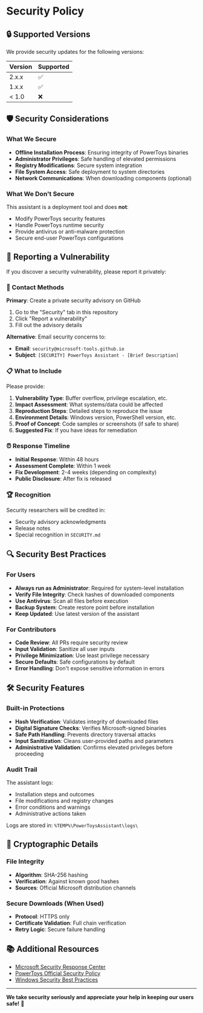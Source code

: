 # Security Policy

## 🔒 Supported Versions

We provide security updates for the following versions:

| Version | Supported          |
| ------- | ------------------ |
| 2.x.x   | ✅ |
| 1.x.x   | ✅ |
| < 1.0   | ❌ |

## 🛡️ Security Considerations

### What We Secure

- **Offline Installation Process**: Ensuring integrity of PowerToys binaries
- **Administrator Privileges**: Safe handling of elevated permissions
- **Registry Modifications**: Secure system integration
- **File System Access**: Safe deployment to system directories
- **Network Communications**: When downloading components (optional)

### What We Don't Secure

This assistant is a deployment tool and does **not**:
- Modify PowerToys security features
- Handle PowerToys runtime security
- Provide antivirus or anti-malware protection
- Secure end-user PowerToys configurations

## 🚨 Reporting a Vulnerability

If you discover a security vulnerability, please report it privately:

### 📧 Contact Methods

**Primary**: Create a private security advisory on GitHub
1. Go to the "Security" tab in this repository
2. Click "Report a vulnerability"
3. Fill out the advisory details

**Alternative**: Email security concerns to:
- **Email**: `security@microsoft-tools.github.io`
- **Subject**: `[SECURITY] PowerToys Assistant - [Brief Description]`

### 📋 What to Include

Please provide:

1. **Vulnerability Type**: Buffer overflow, privilege escalation, etc.
2. **Impact Assessment**: What systems/data could be affected
3. **Reproduction Steps**: Detailed steps to reproduce the issue
4. **Environment Details**: Windows version, PowerShell version, etc.  
5. **Proof of Concept**: Code samples or screenshots (if safe to share)
6. **Suggested Fix**: If you have ideas for remediation

### ⏰ Response Timeline

- **Initial Response**: Within 48 hours
- **Assessment Complete**: Within 1 week
- **Fix Development**: 2-4 weeks (depending on complexity)
- **Public Disclosure**: After fix is released

### 🏆 Recognition

Security researchers will be credited in:
- Security advisory acknowledgments
- Release notes
- Special recognition in `SECURITY.md`

## 🔍 Security Best Practices

### For Users

- **Always run as Administrator**: Required for system-level installation
- **Verify File Integrity**: Check hashes of downloaded components
- **Use Antivirus**: Scan all files before execution  
- **Backup System**: Create restore point before installation
- **Keep Updated**: Use latest version of the assistant

### For Contributors

- **Code Review**: All PRs require security review
- **Input Validation**: Sanitize all user inputs
- **Privilege Minimization**: Use least privilege necessary
- **Secure Defaults**: Safe configurations by default
- **Error Handling**: Don't expose sensitive information in errors

## 🛠️ Security Features

### Built-in Protections

- **Hash Verification**: Validates integrity of downloaded files
- **Digital Signature Checks**: Verifies Microsoft-signed binaries
- **Safe Path Handling**: Prevents directory traversal attacks
- **Input Sanitization**: Cleans user-provided paths and parameters
- **Administrative Validation**: Confirms elevated privileges before proceeding

### Audit Trail

The assistant logs:
- Installation steps and outcomes
- File modifications and registry changes
- Error conditions and warnings
- Administrative actions taken

Logs are stored in: `%TEMP%\PowerToysAssistant\logs\`

## 🔐 Cryptographic Details

### File Integrity

- **Algorithm**: SHA-256 hashing
- **Verification**: Against known good hashes
- **Sources**: Official Microsoft distribution channels

### Secure Downloads (When Used)

- **Protocol**: HTTPS only
- **Certificate Validation**: Full chain verification
- **Retry Logic**: Secure failure handling

## 📚 Additional Resources

- [Microsoft Security Response Center](https://msrc.microsoft.com/)
- [PowerToys Official Security Policy](https://github.com/microsoft/PowerToys/security/policy)
- [Windows Security Best Practices](https://docs.microsoft.com/en-us/windows/security/)

---

**We take security seriously and appreciate your help in keeping our users safe!** 🙏 